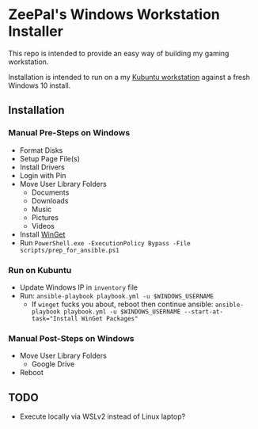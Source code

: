 # ZeePal's Windows Workstation Installer
This repo is intended to provide an easy way of building my gaming workstation.

Installation is intended to run on a my [Kubuntu workstation](https://github.com/ZeePal/workstation-kubuntu) against a fresh Windows 10 install.


## Installation
### Manual Pre-Steps on Windows
- Format Disks
- Setup Page File(s)
- Install Drivers
- Login with Pin
- Move User Library Folders
  - Documents
  - Downloads
  - Music
  - Pictures
  - Videos
- Install [WinGet](https://www.microsoft.com/p/app-installer/9nblggh4nns1)
- Run `PowerShell.exe -ExecutionPolicy Bypass -File scripts/prep_for_ansible.ps1`


### Run on Kubuntu
- Update Windows IP in `inventory` file
- Run: `ansible-playbook playbook.yml -u $WINDOWS_USERNAME`
  - If `winget` fucks you about, reboot then continue ansible: `ansible-playbook playbook.yml -u $WINDOWS_USERNAME --start-at-task="Install WinGet Packages"`

### Manual Post-Steps on Windows
- Move User Library Folders
  - Google Drive
- Reboot



## TODO
- Execute locally via WSLv2 instead of Linux laptop?
